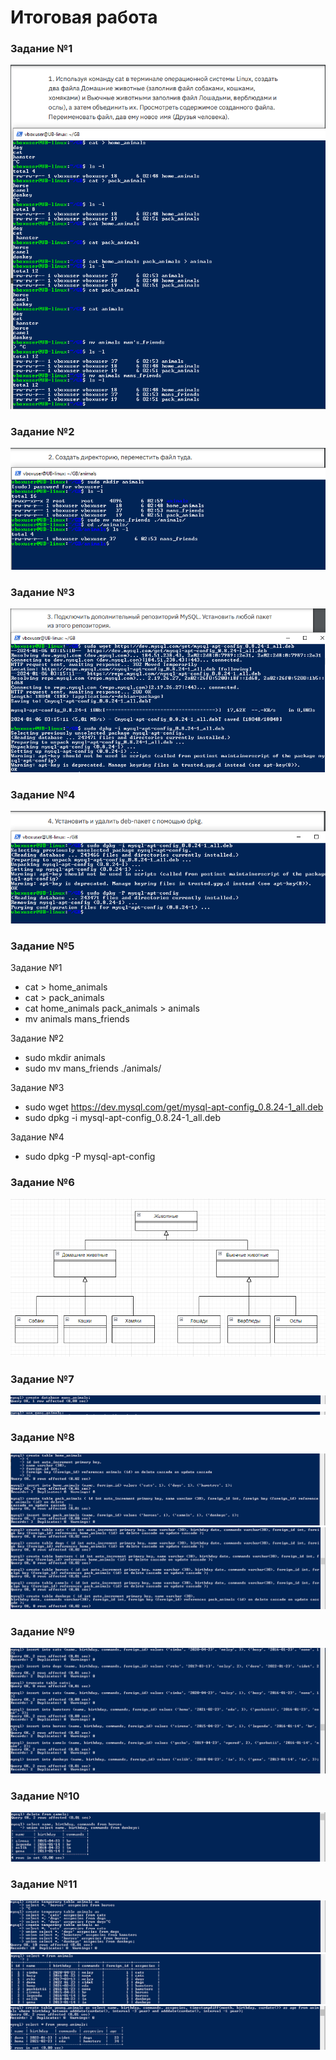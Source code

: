 # Итоговая работа
### Задание №1
<img src="./img/1.PNG" alt="Задание №1">

### Задание №2
<img src="./img/2.PNG" alt="Задание №2">

### Задание №3
<img src="./img/3.PNG" alt="Задание №3">

### Задание №4
<img src="./img/4.PNG" alt="Задание №4">

### Задание №5
Задание №1
- cat > home_animals
- cat > pack_animals
- cat home_animals pack_animals > animals
- mv animals mans_friends

Задание №2
- sudo mkdir animals
- sudo mv mans_friends ./animals/

Задание №3
- sudo wget https://dev.mysql.com/get/mysql-apt-config_0.8.24-1_all.deb
- sudo dpkg -i mysql-apt-config_0.8.24-1_all.deb

Задание №4
- sudo dpkg -P mysql-apt-config

### Задание №6
<img src="./img/6.PNG" alt="Задание №6">

### Задание №7
<img src="./img/7.1.PNG" alt="Задание №7.1">
<img src="./img/7.2.PNG" alt="Задание №7.2">

### Задание №8
<img src="./img/8.1.PNG" alt="Задание №8.1">
<img src="./img/8.2.PNG" alt="Задание №8.2">

### Задание №9
<img src="./img/9.PNG" alt="Задание №9">

### Задание №10
<img src="./img/10.PNG" alt="Задание №10">

### Задание №11
<img src="./img/11.1.PNG" alt="Задание №11.1">
<img src="./img/11.2.PNG" alt="Задание №11.2">
<img src="./img/11.3.PNG" alt="Задание №11.3">
